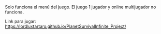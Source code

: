 Solo funciona el menú del juego. El juego 1 jugador y online multijugador no funciona.

Link para jugar: https://lordluxtartaro.github.io/PlanetSurvivalInfinite_Project/
